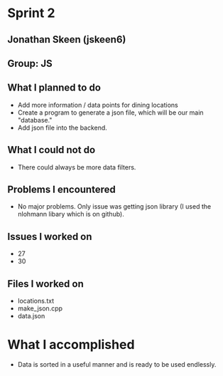 # Sprint 2
## Jonathan Skeen (jskeen6)
## Group: JS

## What I planned to do
* Add more information / data points for dining locations
* Create a program to generate a json file, which will be our main "database."
* Add json file into the backend.

## What I could not do
* There could always be more data filters.

## Problems I encountered
* No major problems. Only issue was getting json library (I used the nlohmann libary which is on github).

## Issues I worked on
* 27
* 30

## Files I worked on
* locations.txt
* make_json.cpp
* data.json

# What I accomplished
* Data is sorted in a useful manner and is ready to be used endlessly.
